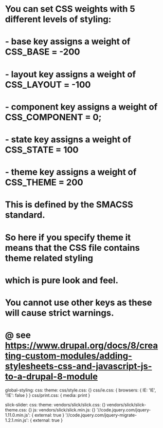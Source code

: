# You can set CSS weights with 5 different levels of styling:
# - base key assigns a weight of CSS_BASE = -200
# - layout key assigns a weight of CSS_LAYOUT = -100
# - component key assigns a weight of CSS_COMPONENT = 0;
# - state key assigns a weight of CSS_STATE = 100
# - theme key assigns a weight of CSS_THEME = 200
# This is defined by the SMACSS standard.
# So here if you specify theme it means that the CSS file contains theme related styling
# which is pure look and feel.
# You cannot use other keys as these will cause strict warnings.
# @ see https://www.drupal.org/docs/8/creating-custom-modules/adding-stylesheets-css-and-javascript-js-to-a-drupal-8-module




global-styling:
  css:
    theme:
      css/style.css: {}
      css/ie.css: { browsers: { IE: 'IE', '!IE': false } }
      css/print.css: { media: print }






slick-slider:
  css:
    theme:
      vendors/slick/slick.css: {}
      vendors/slick/slick-theme.css: {}
  js:
    vendors/slick/slick.min.js: {}
    '//code.jquery.com/jquery-1.11.0.min.js': { external: true }
    '//code.jquery.com/jquery-migrate-1.2.1.min.js': { external: true }

